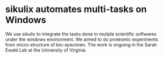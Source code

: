 # sikulix automates multi-tasks on Windows
 
We use sikulix to integrate the tasks done in muliple scientific softwares under the windows environment. 
We aimed to do proteomic experiments from micro-structure of bio-specimen. 
The work is ongoing in the Sarah Ewald Lab at the University of Virginia.

